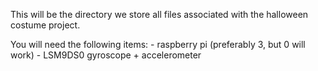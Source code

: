 This will be the directory we store all files associated with the halloween costume project.

You will need the following items:
	- raspberry pi (preferably 3, but 0 will work)
	- LSM9DS0 gyroscope + accelerometer